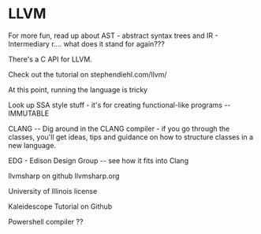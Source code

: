 LLVM
====

For more fun, read up about AST - abstract syntax trees
and IR - Intermediary r.... what does it stand for again???

There's a C API for LLVM.

Check out the tutorial on stephendiehl.com/llvm/

At this point, running the language is tricky

Look up SSA style stuff - it's for creating functional-like programs -- IMMUTABLE

CLANG -- 
Dig around in the CLANG compiler - if you go through the classes, you'll get ideas, tips and guidance on how to structure classes in a new language.

EDG - Edison Design Group -- see how it fits into Clang

llvmsharp on github
llvmsharp.org

University of Illinois license

Kaleidescope Tutorial on Github

Powershell compiler ??
